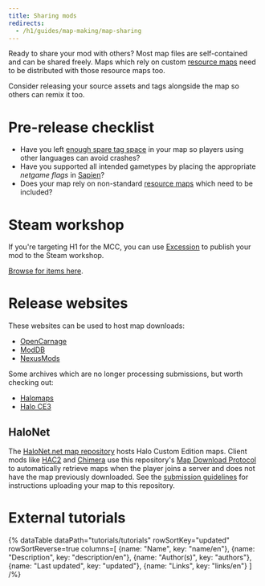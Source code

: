 ```yaml
---
title: Sharing mods
redirects:
  - /h1/guides/map-making/map-sharing
---
```

Ready to share your mod with others? Most map files are self-contained and can be shared freely. Maps which rely on custom [resource maps](~maps#resource-maps) need to be distributed with those resource maps too.

Consider releasing your source assets and tags alongside the map so others can remix it too.

# Pre-release checklist
* Have you left [enough spare tag space](~maps#limits) in your map so players using other languages can avoid crashes?
* Have you supported all intended gametypes by placing the appropriate _netgame flags_ in [Sapien](~h1a-sapien)?
* Does your map rely on non-standard [resource maps](~maps#resource-maps) which need to be included?

# Steam workshop
If you're targeting H1 for the MCC, you can use [Excession](~) to publish your mod to the Steam workshop.

[Browse for items here](https://steamcommunity.com/workshop/browse/?appid=976730&browsesort=trend&section=readytouseitems).

# Release websites
These websites can be used to host map downloads:

* [OpenCarnage](https://opencarnage.net/)
* [ModDB](https://www.moddb.com/games/halo-combat-evolved/mods)
* [NexusMods](https://www.nexusmods.com/halo)

Some archives which are no longer processing submissions, but worth checking out:

* [Halomaps](https://halomaps.org/hce/)
* [Halo CE3](https://haloce3.com/)

## HaloNet
The [HaloNet.net map repository][halonet-repo] hosts Halo Custom Edition maps. Client mods like [HAC2](~) and [Chimera](~) use this repository's [Map Download Protocol][halonet-dl] to automatically retrieve maps when the player joins a server and does not have the map previously downloaded. See the [submission guidelines][halonet-submit] for instructions uploading your map to this repository.

[halonet-repo]: http://maps.halonet.net/maplist.php
[halonet-dl]: http://wiki.halonet.net/index.php/HaloNet_Map_Download_Protocol
[halonet-submit]: http://wiki.halonet.net/index.php/HaloNet_Halo_CE_and_PC_Map_repo

# External tutorials
{% dataTable
  dataPath="tutorials/tutorials"
  rowSortKey="updated"
  rowSortReverse=true
  columns=[
    {name: "Name", key: "name/en"},
    {name: "Description", key: "description/en"},
    {name: "Author(s)", key: "authors"},
    {name: "Last updated", key: "updated"},
    {name: "Links", key: "links/en"}
  ]
/%}